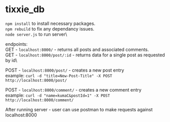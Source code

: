 # tixxie_db

```npm install``` to install necessary packages.\
```npm rebuild``` to fix any dependancy issues.\
```node server.js``` to run server\


endpoints:\
GET - ```localhost:8000/``` - returns all posts and associated comments.\
GET - ```localhost:8000/post/:id``` - returns data for a single post as requested by id\
 
 
 
POST - ```localhost:8000/post/``` - creates a new post entry\
example: ```curl -d "title=New-Post-Title" -X POST http://localhost:8000/post/```



POST - ```localhost:8000/comment/``` - creates a new comment entry\
example: ```curl -d "name=kumaC&postId=1" -X POST http://localhost:8000/comment/```

After running server - user can use postman to make requests against localhost:8000
